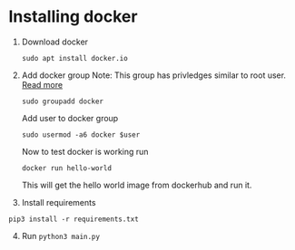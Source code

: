 
# Installing docker
 1. Download docker
    ```
    sudo apt install docker.io
    ```

 2. Add docker group
    Note: This group has privledges similar to root user. [Read more](https://docs.docker.com/engine/security/#docker-daemon-attack-surface)
    ```
    sudo groupadd docker
    ```
    Add user to docker group
    ```
    sudo usermod -a6 docker $user
    ```

    Now to test docker is working run 
    ```
    docker run hello-world
    ```
    This will get the hello world image from dockerhub and run it.
 3. Install requirements
 ```
 pip3 install -r requirements.txt
 ```
 4. Run `python3 main.py`